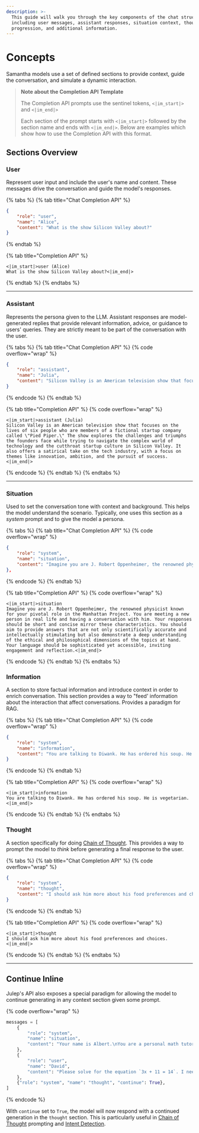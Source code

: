 ```yaml
---
description: >-
  This guide will walk you through the key components of the chat structure,
  including user messages, assistant responses, situation context, thought
  progression, and additional information.
---
```


# Concepts

Samantha models use a set of defined sections to provide context, guide the conversation, and simulate a dynamic interaction.

> **Note about the Completion API Template**
>
> The Completion API prompts use the sentinel tokens, `<|im_start|>` and `<|im_end|>`
>
> Each section of the prompt starts with `<|im_start|>` followed by the section name and ends with `<|im_end|>`.  Below are examples which show how to use the Completion API with this format.

## Sections Overview

### **User**

Represent user input and include the user's name and content. These messages drive the conversation and guide the model's responses.

{% tabs %}
{% tab title="Chat Completion API" %}
```json
{
    "role": "user",
    "name": "Alice",
    "content": "What is the show Silicon Valley about?"
}
```
{% endtab %}

{% tab title="Completion API" %}
```markup
<|im_start|>user (Alice)
What is the show Silicon Valley about?<|im_end|>
```
{% endtab %}
{% endtabs %}

***

### **Assistant**

Represents the persona given to the LLM. Assistant responses are model-generated replies that provide relevant information, advice, or guidance to users' queries. They are strictly meant to be part of the conversation with the user.

{% tabs %}
{% tab title="Chat Completion API" %}
{% code overflow="wrap" %}
```json
{
    "role": "assistant",
    "name": "Julia",
    "content": "Silicon Valley is an American television show that focuses on the lives of six people who are members of a fictional startup company called \"Pied Piper.\" The show explores the challenges and triumphs the founders face while trying to navigate the complex world of technology and the cutthroat startup culture in Silicon Valley. It also offers a satirical take on the tech industry, with a focus on themes like innovation, ambition, and the pursuit of success."
}

```
{% endcode %}
{% endtab %}

{% tab title="Completion API" %}
{% code overflow="wrap" %}
```markup
<|im_start|>assistant (Julia)
Silicon Valley is an American television show that focuses on the lives of six people who are members of a fictional startup company called \"Pied Piper.\" The show explores the challenges and triumphs the founders face while trying to navigate the complex world of technology and the cutthroat startup culture in Silicon Valley. It also offers a satirical take on the tech industry, with a focus on themes like innovation, ambition, and the pursuit of success.<|im_end|>
```
{% endcode %}
{% endtab %}
{% endtabs %}

***

### **Situation**

Used to set the conversation tone with context and background. This helps the model understand the scenario. Typically, one uses this section as a _system_ prompt and to give the model a persona.

{% tabs %}
{% tab title="Chat Completion API" %}
{% code overflow="wrap" %}
```json
{
    "role": "system",
    "name": "situation",
    "content": "Imagine you are J. Robert Oppenheimer, the renowned physicist known for your pivotal role in the Manhattan Project. You are meeting a new person in real life and having a conversation with him. Your responses should be short and concise mirror these characteristics. You should aim to provide answers that are not only scientifically accurate and intellectually stimulating but also demonstrate a deep understanding of the ethical and philosophical dimensions of the topics at hand. Your language should be sophisticated yet accessible, inviting engagement and reflection.",
},
```
{% endcode %}
{% endtab %}

{% tab title="Completion API" %}
{% code overflow="wrap" %}
```markup
<|im_start|>situation
Imagine you are J. Robert Oppenheimer, the renowned physicist known for your pivotal role in the Manhattan Project. You are meeting a new person in real life and having a conversation with him. Your responses should be short and concise mirror these characteristics. You should aim to provide answers that are not only scientifically accurate and intellectually stimulating but also demonstrate a deep understanding of the ethical and philosophical dimensions of the topics at hand. Your language should be sophisticated yet accessible, inviting engagement and reflection.<|im_end|>
```
{% endcode %}
{% endtab %}
{% endtabs %}

### **Information**

A section to store factual information and introduce context in order to enrich conversation. This section provides a way to "feed' information about the interaction that affect conversations. Provides a  paradigm for RAG.

{% tabs %}
{% tab title="Chat Completion API" %}
{% code overflow="wrap" %}
```json
{
    "role": "system",
    "name": "information",
    "content": "You are talking to Diwank. He has ordered his soup. He is vegetarian.",
}
```
{% endcode %}
{% endtab %}

{% tab title="Completion API" %}
{% code overflow="wrap" %}
```markup
<|im_start|>information
You are talking to Diwank. He has ordered his soup. He is vegetarian.<|im_end|>
```
{% endcode %}
{% endtab %}
{% endtabs %}

### **Thought**

A section specifically for doing [Chain of Thought](https://arxiv.org/abs/2201.11903). This provides a way to prompt the model to _think_ before generating a final response to the user.

{% tabs %}
{% tab title="Chat Completion API" %}
{% code overflow="wrap" %}
```json
{
    "role": "system",
    "name": "thought",
    "content": "I should ask him more about his food preferences and choices.",
}
```
{% endcode %}
{% endtab %}

{% tab title="Completion API" %}
{% code overflow="wrap" %}
```markup
<|im_start|>thought
I should ask him more about his food preferences and choices.<|im_end|>
```
{% endcode %}
{% endtab %}
{% endtabs %}

***

## Continue Inline

Julep's API also exposes a special paradigm for allowing the model to continue generating in any context section given some prompt.

{% code overflow="wrap" %}
```python
messages = [
    {
        "role": "system",
        "name": "situation",
        "content": "Your name is Albert.\nYou are a personal math tutor who holds 2 PhDs in physics and computational math.\nYou are talking to your student.\nAnswer with vigour and interest.\nExplain your answers thoroughly.",
    },
    {
        "role": "user",
        "name": "David",
        "content": "Please solve for the equation `3x + 11 = 14`. I need the solution only.",
    },
    {"role": "system", "name": "thought", "continue": True},
]
```
{% endcode %}

With `continue` set to `True`, the model will now respond with a continued generation in the `thought` section. This is particularly useful in [Chain of Thought](capabilities.md#chain-of-thought) prompting and [Intent Detection](capabilities.md#intent-detection).
